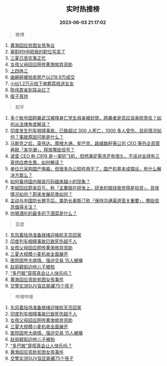 <div align="center"><h2>实时热搜榜</h2><h4>2023-06-03 21:17:02</h4></div>

> 微博  

1. [黄渤回应贫困女孩争议](https://s.weibo.com/weibo?q=%23%E9%BB%84%E6%B8%A4%E5%9B%9E%E5%BA%94%E8%B4%AB%E5%9B%B0%E5%A5%B3%E5%AD%A9%E4%BA%89%E8%AE%AE%23&t=31&band_rank=1&Refer=top)<br />
2. [离职时HR把我的职位写高了](https://s.weibo.com/weibo?q=%23%E7%A6%BB%E8%81%8C%E6%97%B6HR%E6%8A%8A%E6%88%91%E7%9A%84%E8%81%8C%E4%BD%8D%E5%86%99%E9%AB%98%E4%BA%86%23&t=31&band_rank=2&Refer=top)<br />
3. [三夏已至农事正忙](https://s.weibo.com/weibo?q=%23%E4%B8%89%E5%A4%8F%E5%B7%B2%E8%87%B3%E5%86%9C%E4%BA%8B%E6%AD%A3%E5%BF%99%23&t=31&band_rank=3&Refer=top)<br />
4. [女孩父母回应网传黄渤放弃资助](https://s.weibo.com/weibo?q=%23%E5%A5%B3%E5%AD%A9%E7%88%B6%E6%AF%8D%E5%9B%9E%E5%BA%94%E7%BD%91%E4%BC%A0%E9%BB%84%E6%B8%A4%E6%94%BE%E5%BC%83%E8%B5%84%E5%8A%A9%23&t=31&band_rank=4&Refer=top)<br />
5. [上四休三](https://s.weibo.com/weibo?q=%23%E4%B8%8A%E5%9B%9B%E4%BC%91%E4%B8%89%23&t=31&band_rank=5&Refer=top)<br />
6. [曲婉婷被拍卖房产以219.9万成交](https://s.weibo.com/weibo?q=%23%E6%9B%B2%E5%A9%89%E5%A9%B7%E8%A2%AB%E6%8B%8D%E5%8D%96%E6%88%BF%E4%BA%A7%E4%BB%A5219.9%E4%B8%87%E6%88%90%E4%BA%A4%23&t=31&band_rank=6&Refer=top)<br />
7. [小伙1.2万元拍下单颗荔枝送女友](https://s.weibo.com/weibo?q=%23%E5%B0%8F%E4%BC%991.2%E4%B8%87%E5%85%83%E6%8B%8D%E4%B8%8B%E5%8D%95%E9%A2%97%E8%8D%94%E6%9E%9D%E9%80%81%E5%A5%B3%E5%8F%8B%23&t=31&band_rank=7&Refer=top)<br />
8. [陈伟霆亲到耳朵红了](https://s.weibo.com/weibo?q=%23%E9%99%88%E4%BC%9F%E9%9C%86%E4%BA%B2%E5%88%B0%E8%80%B3%E6%9C%B5%E7%BA%A2%E4%BA%86%23&t=31&band_rank=8&Refer=top)<br />
9. [瘦子真帅](https://s.weibo.com/weibo?q=%E7%98%A6%E5%AD%90%E7%9C%9F%E5%B8%85&t=31&band_rank=9&Refer=top)<br />

> 知乎  

1. [多个账号因网暴武汉被撞身亡学生母亲被封禁，网暴者是否应该承担责任？如何从法律角度解读？](https://www.zhihu.com/question/604552148)<br />
2. [印度发生列车相撞事故，已致超过 300 人死亡，1000 多人受伤，目前情况如何？事故原因可能是什么？](https://www.zhihu.com/question/604551488)<br />
3. [马斯克之后，英伟达、摩根大通、星巴克、路威酩轩等公司 CEO 等外企高管再掀「来华潮」，释放哪些信号？](https://www.zhihu.com/question/604506301)<br />
4. [波音 CEO 称 C919 是一架好飞机，但想满足需求还有很久，不该对全球有三家供应商生畏，如何解读？](https://www.zhihu.com/question/604411935)<br />
5. [单位已采购国产电脑，但很多办公软件用不了，国产机基本成摆设，有什么解决方案么？](https://www.zhihu.com/question/511544506)<br />
6. [如何看待国内服装尺码越来越小的现象？](https://www.zhihu.com/question/499028779)<br />
7. [李斌回应蔚来巨亏，称「主要赔在研发上，研发的赔钱我觉得是投资」，具体情况如何？蔚来发展前景如何？](https://www.zhihu.com/question/602722590)<br />
8. [主动与中国防长握手后，美防长奥斯汀称「保持沟通渠道至关重要」，哪些信息值得关注？](https://www.zhihu.com/question/604590355)<br />
9. [你喝酒吃的最多的下酒菜是什么？](https://www.zhihu.com/question/558695047)<br />

> 百度  

1. [东风着陆场准备就绪迎接航天员回家](https://www.baidu.com/s?wd=%E4%B8%9C%E9%A3%8E%E7%9D%80%E9%99%86%E5%9C%BA%E5%87%86%E5%A4%87%E5%B0%B1%E7%BB%AA%E8%BF%8E%E6%8E%A5%E8%88%AA%E5%A4%A9%E5%91%98%E5%9B%9E%E5%AE%B6&sa=fyb_news&rsv_dl=fyb_news)<br />
2. [印度列车相撞事故已致死伤超千人](https://www.baidu.com/s?wd=%E5%8D%B0%E5%BA%A6%E5%88%97%E8%BD%A6%E7%9B%B8%E6%92%9E%E4%BA%8B%E6%95%85%E5%B7%B2%E8%87%B4%E6%AD%BB%E4%BC%A4%E8%B6%85%E5%8D%83%E4%BA%BA&sa=fyb_news&rsv_dl=fyb_news)<br />
3. [女孩父母回应网传黄渤放弃资助](https://www.baidu.com/s?wd=%E5%A5%B3%E5%AD%A9%E7%88%B6%E6%AF%8D%E5%9B%9E%E5%BA%94%E7%BD%91%E4%BC%A0%E9%BB%84%E6%B8%A4%E6%94%BE%E5%BC%83%E8%B5%84%E5%8A%A9&sa=fyb_news&rsv_dl=fyb_news)<br />
4. [三夏大规模小麦机收全面展开](https://www.baidu.com/s?wd=%E4%B8%89%E5%A4%8F%E5%A4%A7%E8%A7%84%E6%A8%A1%E5%B0%8F%E9%BA%A6%E6%9C%BA%E6%94%B6%E5%85%A8%E9%9D%A2%E5%B1%95%E5%BC%80&sa=fyb_news&rsv_dl=fyb_news)<br />
5. [医院因夸大病情、强迫交易 15人被捕](https://www.baidu.com/s?wd=%E5%8C%BB%E9%99%A2%E5%9B%A0%E5%A4%B8%E5%A4%A7%E7%97%85%E6%83%85%E3%80%81%E5%BC%BA%E8%BF%AB%E4%BA%A4%E6%98%93+15%E4%BA%BA%E8%A2%AB%E6%8D%95&sa=fyb_news&rsv_dl=fyb_news)<br />
6. [赵丽颖街边哄儿子被拍](https://www.baidu.com/s?wd=%E8%B5%B5%E4%B8%BD%E9%A2%96%E8%A1%97%E8%BE%B9%E5%93%84%E5%84%BF%E5%AD%90%E8%A2%AB%E6%8B%8D&sa=fyb_news&rsv_dl=fyb_news)<br />
7. [“多巴胺”穿搭真会让人快乐吗？](https://www.baidu.com/s?wd=%E2%80%9C%E5%A4%9A%E5%B7%B4%E8%83%BA%E2%80%9D%E7%A9%BF%E6%90%AD%E7%9C%9F%E4%BC%9A%E8%AE%A9%E4%BA%BA%E5%BF%AB%E4%B9%90%E5%90%97%EF%BC%9F&sa=fyb_news&rsv_dl=fyb_news)<br />
8. [黄渤回应资助贫困女孩事件](https://www.baidu.com/s?wd=%E9%BB%84%E6%B8%A4%E5%9B%9E%E5%BA%94%E8%B5%84%E5%8A%A9%E8%B4%AB%E5%9B%B0%E5%A5%B3%E5%AD%A9%E4%BA%8B%E4%BB%B6&sa=fyb_news&rsv_dl=fyb_news)<br />
9. [交警实测SUV盲区能藏75个孩子](https://www.baidu.com/s?wd=%E4%BA%A4%E8%AD%A6%E5%AE%9E%E6%B5%8BSUV%E7%9B%B2%E5%8C%BA%E8%83%BD%E8%97%8F75%E4%B8%AA%E5%AD%A9%E5%AD%90&sa=fyb_news&rsv_dl=fyb_news)<br />

> 哔哩哔哩  

1. [东风着陆场准备就绪迎接航天员回家](https://www.baidu.com/s?wd=%E4%B8%9C%E9%A3%8E%E7%9D%80%E9%99%86%E5%9C%BA%E5%87%86%E5%A4%87%E5%B0%B1%E7%BB%AA%E8%BF%8E%E6%8E%A5%E8%88%AA%E5%A4%A9%E5%91%98%E5%9B%9E%E5%AE%B6&sa=fyb_news&rsv_dl=fyb_news)<br />
2. [印度列车相撞事故已致死伤超千人](https://www.baidu.com/s?wd=%E5%8D%B0%E5%BA%A6%E5%88%97%E8%BD%A6%E7%9B%B8%E6%92%9E%E4%BA%8B%E6%95%85%E5%B7%B2%E8%87%B4%E6%AD%BB%E4%BC%A4%E8%B6%85%E5%8D%83%E4%BA%BA&sa=fyb_news&rsv_dl=fyb_news)<br />
3. [女孩父母回应网传黄渤放弃资助](https://www.baidu.com/s?wd=%E5%A5%B3%E5%AD%A9%E7%88%B6%E6%AF%8D%E5%9B%9E%E5%BA%94%E7%BD%91%E4%BC%A0%E9%BB%84%E6%B8%A4%E6%94%BE%E5%BC%83%E8%B5%84%E5%8A%A9&sa=fyb_news&rsv_dl=fyb_news)<br />
4. [三夏大规模小麦机收全面展开](https://www.baidu.com/s?wd=%E4%B8%89%E5%A4%8F%E5%A4%A7%E8%A7%84%E6%A8%A1%E5%B0%8F%E9%BA%A6%E6%9C%BA%E6%94%B6%E5%85%A8%E9%9D%A2%E5%B1%95%E5%BC%80&sa=fyb_news&rsv_dl=fyb_news)<br />
5. [医院因夸大病情、强迫交易 15人被捕](https://www.baidu.com/s?wd=%E5%8C%BB%E9%99%A2%E5%9B%A0%E5%A4%B8%E5%A4%A7%E7%97%85%E6%83%85%E3%80%81%E5%BC%BA%E8%BF%AB%E4%BA%A4%E6%98%93+15%E4%BA%BA%E8%A2%AB%E6%8D%95&sa=fyb_news&rsv_dl=fyb_news)<br />
6. [赵丽颖街边哄儿子被拍](https://www.baidu.com/s?wd=%E8%B5%B5%E4%B8%BD%E9%A2%96%E8%A1%97%E8%BE%B9%E5%93%84%E5%84%BF%E5%AD%90%E8%A2%AB%E6%8B%8D&sa=fyb_news&rsv_dl=fyb_news)<br />
7. [“多巴胺”穿搭真会让人快乐吗？](https://www.baidu.com/s?wd=%E2%80%9C%E5%A4%9A%E5%B7%B4%E8%83%BA%E2%80%9D%E7%A9%BF%E6%90%AD%E7%9C%9F%E4%BC%9A%E8%AE%A9%E4%BA%BA%E5%BF%AB%E4%B9%90%E5%90%97%EF%BC%9F&sa=fyb_news&rsv_dl=fyb_news)<br />
8. [黄渤回应资助贫困女孩事件](https://www.baidu.com/s?wd=%E9%BB%84%E6%B8%A4%E5%9B%9E%E5%BA%94%E8%B5%84%E5%8A%A9%E8%B4%AB%E5%9B%B0%E5%A5%B3%E5%AD%A9%E4%BA%8B%E4%BB%B6&sa=fyb_news&rsv_dl=fyb_news)<br />
9. [交警实测SUV盲区能藏75个孩子](https://www.baidu.com/s?wd=%E4%BA%A4%E8%AD%A6%E5%AE%9E%E6%B5%8BSUV%E7%9B%B2%E5%8C%BA%E8%83%BD%E8%97%8F75%E4%B8%AA%E5%AD%A9%E5%AD%90&sa=fyb_news&rsv_dl=fyb_news)<br />
